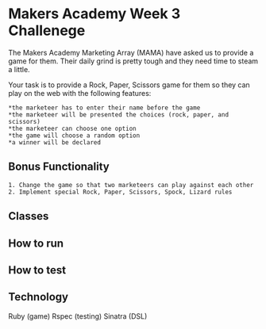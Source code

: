 Makers Academy Week 3 Challenege
================================

The Makers Academy Marketing Array (MAMA) have asked us to provide a game for them. Their daily grind is pretty tough and they need time to steam a little. 

Your task is to provide a Rock, Paper, Scissors game for them so they can play on the web with the following features:

	*the marketeer has to enter their name before the game
	*the marketeer will be presented the choices (rock, paper, and scissors)
	*the marketeer can choose one option
	*the game will choose a random option
	*a winner will be declared

Bonus Functionality
-------------------

	1. Change the game so that two marketeers can play against each other
	2. Implement special Rock, Paper, Scissors, Spock, Lizard rules

Classes
-------

How to run
----------

How to test
-----------

Technology
--------

Ruby (game)
Rspec (testing)
Sinatra (DSL)